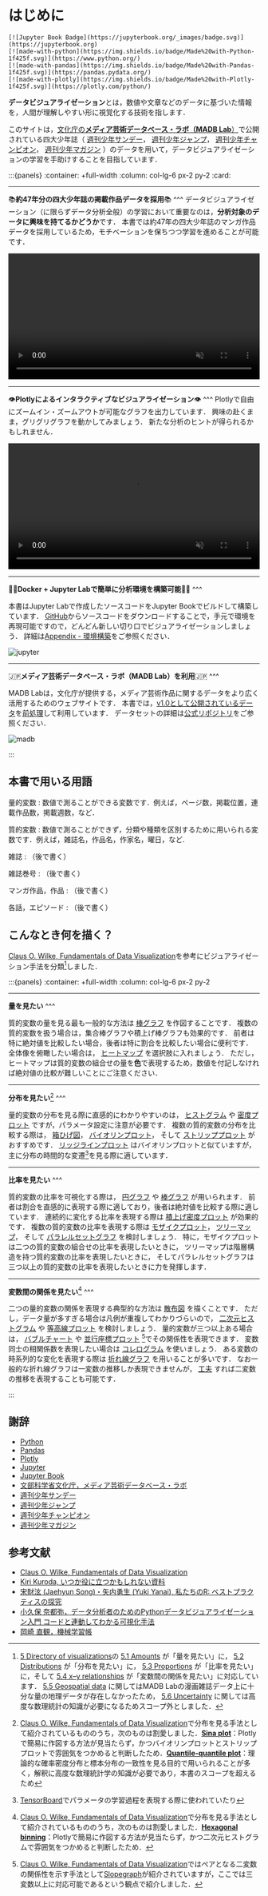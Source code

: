 # はじめに

```{only} html
[![Jupyter Book Badge](https://jupyterbook.org/_images/badge.svg)](https://jupyterbook.org)
[![made-with-python](https://img.shields.io/badge/Made%20with-Python-1f425f.svg)](https://www.python.org/)
[![made-with-pandas](https://img.shields.io/badge/Made%20with-Pandas-1f425f.svg)](https://pandas.pydata.org/)
[![made-with-plotly](https://img.shields.io/badge/Made%20with-Plotly-1f425f.svg)](https://plotly.com/python/)
```

**データビジュアライゼーション**とは，数値や文章などのデータに基づいた情報を，人間が理解しやすい形に視覚化する技術を指します．

このサイトは，[文化庁の**メディア芸術データベース・ラボ（MADB Lab**）](https://mediag.bunka.go.jp/madb_lab/)で公開されている四大少年誌（
[週刊少年サンデー](https://websunday.net/)，
[週刊少年ジャンプ](https://www.shonenjump.com/j/)，
[週刊少年チャンピオン](https://www.akitashoten.co.jp/w-champion)，
[週刊少年マガジン](https://shonenmagazine.com/)
）のデータを用いて，データビジュアライゼーションの学習を手助けすることを目指しています．

:::{panels}
:container: +full-width
:column: col-lg-6 px-2 py-2
:card:

---
📚**約47年分の四大少年誌の掲載作品データを採用**📚
^^^
データビジュアライゼーション（に限らずデータ分析全般）の学習において重要なのは，**分析対象のデータに興味を持てるかどうか**です．
本書では約47年の四大少年誌のマンガ作品データを採用しているため，モチベーションを保ちつつ学習を進めることが可能です．

<div style="text-align: center;">
<video autoplay loop muted playsinline width="100%" src="demo.mp4"></video>
</div>

---
👁️**Plotlyによるインタラクティブなビジュアライゼーション**👁️
^^^
Plotlyで自由にズームイン・ズームアウトが可能なグラフを出力しています．
興味の赴くまま，グリグリグラフを動かしてみましょう．
新たな分析のヒントが得られるかもしれません．

<div style="text-align: center;">
<video autoplay loop muted playsinline width="100%" src="plotly.mp4"></video>
</div>

---
👩‍🎓**Docker + Jupyter Labで簡単に分析環境を構築可能**🧑‍🎓
^^^

本書はJupyter Labで作成したソースコードをJupyter Bookでビルドして構築しています．
[GitHub](https://github.com/kakeami/viz-madb)からソースコードをダウンロードすることで，手元で環境を再現可能ですので，どんどん新しい切り口でビジュアライゼーションしましょう．
詳細は[Appendix - 環境構築](https://kakeami.github.io/viz-madb/appendix/setup.html)をご参照ください．

![jupyter](figs/jupyter.png)

---
🇯🇵**メディア芸術データベース・ラボ（MADB Lab）を利用**🇯🇵
^^^

MADB Labは，文化庁が提供する，メディア芸術作品に関するデータをより広く活用するためのウェブサイトです．
本書では，[v1.0として公開されているデータ](https://github.com/mediaarts-db/dataset/tree/1.0)を[前処理](https://kakeami.github.io/viz-madb/appendix/preprocess.html)して利用しています．
データセットの詳細は[公式リポジトリ](https://github.com/mediaarts-db/dataset)をご参照ください．

![madb](figs/madb.png)

:::

## 本書で用いる用語

量的変数
: 数値で測ることができる変数です．例えば，ページ数，掲載位置，連載作品数，掲載週数，など．

質的変数
: 数値で測ることができず，分類や種類を区別するために用いられる変数です．例えば，雑誌名，作品名，作家名，曜日，など.

雑誌
: （後で書く）

雑誌巻号
: （後で書く）

マンガ作品，作品
: （後で書く）

各話，エピソード
: （後で書く）


## こんなとき何を描く？

[Claus O. Wilke, Fundamentals of Data Visualization](https://clauswilke.com/dataviz/index.html)を参考にビジュアライゼーション手法を分類[^drop]しました．

[^drop]: [5 Directory of visualizations](https://clauswilke.com/dataviz/directory-of-visualizations.html)の
[5.1 Amounts](https://clauswilke.com/dataviz/directory-of-visualizations.html#amounts)
が「量を見たい」に，
[5.2 Distributions](https://clauswilke.com/dataviz/directory-of-visualizations.html#distributions)
が「分布を見たい」に，
[5.3 Proportions](https://clauswilke.com/dataviz/directory-of-visualizations.html#proportions)
が「比率を見たい」に，そして
[5.4 x–y relationships](https://clauswilke.com/dataviz/directory-of-visualizations.html#xy-relationships)
が「変数間の関係を見たい」に対応しています．
[5.5 Geospatial data](https://clauswilke.com/dataviz/directory-of-visualizations.html#directory-geospatial-data)
に関してはMADB Labの漫画雑誌データ上に十分な量の地理データが存在しなかったため，
[5.6 Uncertainty](https://clauswilke.com/dataviz/directory-of-visualizations.html#directory-uncertainty)
に関しては高度な数理統計の知識が必要になるためスコープ外としました．

:::{panels}
:container: +full-width
:column: col-lg-6 px-2 py-2

---
**量を見たい**
^^^

質的変数の量を見る最も一般的な方法は
[棒グラフ](https://kakeami.github.io/viz-madb/charts4amounts/bars.html)
を作図することです．
複数の質的変数を扱う場合は，集合棒グラフや積上げ棒グラフも効果的です．
前者は特に絶対値を比較したい場合，後者は特に割合を比較したい場合に便利です．
全体像を俯瞰したい場合は，
[ヒートマップ](https://kakeami.github.io/viz-madb/charts4amounts/heatmap.html)
を選択肢に入れましょう．
ただし，ヒートマップは質的変数の組合せの量を**色**で表現するため，数値を付記しなければ絶対値の比較が難しいことにご注意ください．

---
**分布を見たい**[^dist]
^^^

量的変数の分布を見る際に直感的にわかりやすいのは，
[ヒストグラム](https://kakeami.github.io/viz-madb/charts4dists/hist.html)
や
[密度プロット](https://kakeami.github.io/viz-madb/charts4dists/density.html)
ですが，パラメータ設定に注意が必要です．
複数の質的変数の分布を比較する際は，
[箱ひげ図](https://kakeami.github.io/viz-madb/charts4dists/box.html)，
[バイオリンプロット](https://kakeami.github.io/viz-madb/charts4dists/violin.html)，
そして
[ストリッププロット](https://kakeami.github.io/viz-madb/charts4dists/strip.html)
がおすすめです．
[リッジラインプロット](https://kakeami.github.io/viz-madb/charts4dists/ridgeline.html)
はバイオリンプロットと似ていますが，主に分布の時間的な変遷[^tb]を見る際に適しています．

[^tb]: [TensorBoard](https://www.tensorflow.org/tensorboard)でパラメータの学習過程を表現する際に使われていたり

---
**比率を見たい**
^^^

質的変数の比率を可視化する際は，
[円グラフ](https://kakeami.github.io/viz-madb/charts4props/pie.html)
や
[棒グラフ](https://kakeami.github.io/viz-madb/charts4props/bars.html)
が用いられます．
前者は割合を直感的に表現する際に適しており，後者は絶対値を比較する際に適しています．
連続的に変化する比率を表現する際は
[積上げ密度プロット](https://kakeami.github.io/viz-madb/charts4props/stacked_den.html)
が効果的です．
複数の質的変数の比率を表現する際は
[モザイクプロット](https://kakeami.github.io/viz-madb/charts4props/mosaic.html)，
[ツリーマップ](https://kakeami.github.io/viz-madb/charts4props/tree.html)，
そして
[パラレルセットグラフ](https://kakeami.github.io/viz-madb/charts4props/parallel.html)
を検討しましょう．
特に，モザイクプロットは二つの質的変数の組合せの比率を表現したいときに，
ツリーマップは階層構造を持つ質的変数の比率を表現したいときに，
そしてパラレルセットグラフは三つ以上の質的変数の比率を表現したいときに力を発揮します．

---
**変数間の関係を見たい**[^assoc]
^^^

二つの量的変数の関係を表現する典型的な方法は
[散布図](https://kakeami.github.io/viz-madb/charts4assocs/scatter.html)
を描くことです．
ただし，データ量が多すぎる場合は凡例が重複してわかりづらいので，
[二次元ヒストグラム](https://kakeami.github.io/viz-madb/charts4assocs/2d.html)
や
[等高線プロット](https://kakeami.github.io/viz-madb/charts4assocs/contours.html)
を検討しましょう．
量的変数が三つ以上ある場合は，
[バブルチャート](https://kakeami.github.io/viz-madb/charts4assocs/scatter.html)
や
[並行座標プロット](https://kakeami.github.io/viz-madb/charts4assocs/slope.html)
[^slope]でその関係性を表現できます．
変数同士の相関係数を表現したい場合は
[コレログラム](https://kakeami.github.io/viz-madb/charts4assocs/correlo.html)
を使いましょう．
ある変数の時系列的な変化を表現する際は
[折れ線グラフ](https://kakeami.github.io/viz-madb/charts4assocs/line.html)
を用いることが多いです．
なお一般的な折れ線グラフは一変数の推移しか表現できませんが，
[工夫](https://kakeami.github.io/viz-madb/charts4assocs/connected.html)
すれば二変数の推移を表現することも可能です．

:::

[^dist]: [Claus O. Wilke, Fundamentals of Data Visualization](https://clauswilke.com/dataviz/index.html)で分布を見る手法として紹介されているもののうち，次のものは割愛しました．**[Sina plot](https://www.tandfonline.com/doi/abs/10.1080/10618600.2017.1366914?journalCode=ucgs20)**：Plotlyで簡易に作図する方法が見当たらず，かつバイオリンプロットとストリッププロットで雰囲気をつかめると判断したため．**[Quantile-quantile plot](https://clauswilke.com/dataviz/ecdf-qq.html#qq-plots)**：理論的な確率密度分布と標本分布の一致性を見る目的で用いられることが多く，解釈に高度な数理統計学の知識が必要であり，本書のスコープを超えるため

[^assoc]: [Claus O. Wilke, Fundamentals of Data Visualization](https://clauswilke.com/dataviz/index.html)で分布を見る手法として紹介されているもののうち，次のものは割愛しました．**[Hexagonal binning](https://clauswilke.com/dataviz/overlapping-points.html#d-histograms)**：Plotlyで簡易に作図する方法が見当たらず，かつ二次元ヒストグラムで雰囲気をつかめると判断したため．

[^slope]: [Claus O. Wilke, Fundamentals of Data Visualization](https://clauswilke.com/dataviz/index.html)ではペアとなる二変数の関係性を示す手法として[Slopegraph](https://clauswilke.com/dataviz/visualizing-associations.html#associations-paired-data)が紹介されていますが，ここでは三変数以上に対応可能であるという観点で紹介しました．

## 謝辞

- [Python](https://www.python.org/)
- [Pandas](https://pandas.pydata.org/)
- [Plotly](https://plotly.com/)
- [Jupyter](https://jupyter.org/)
- [Jupyter Book](https://jupyterbook.org/)
- [文部科学省文化庁，メディア芸術データベース・ラボ](https://mediag.bunka.go.jp/madb_lab/)
- [週刊少年サンデー](https://websunday.net/)
- [週刊少年ジャンプ](https://www.shonenjump.com/j/)
- [週刊少年チャンピオン](https://www.akitashoten.co.jp/w-champion)
- [週刊少年マガジン](https://shonenmagazine.com/)

## 参考文献

- [Claus O. Wilke, Fundamentals of Data Visualization](https://clauswilke.com/dataviz/index.html)
- [Kiri Kuroda, いつか役に立つかもしれない資料](https://datareporting.kirikuroda.com/)
- [宋財泫 (Jaehyun Song)・矢内勇生 (Yuki Yanai), 私たちのR: ベストプラクティスの探究](https://www.jaysong.net/RBook/)
- [小久保 奈都弥，データ分析者のためのPythonデータビジュアライゼーション入門 コードと連動してわかる可視化手法](https://www.shoeisha.co.jp/book/detail/9784798163970)
- [岡崎 直観，機械学習帳](https://chokkan.github.io/mlnote/index.html)

